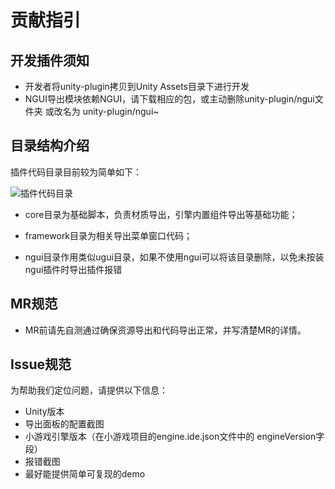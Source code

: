
# 贡献指引

## 开发插件须知
*  开发者将unity-plugin拷贝到Unity Assets目录下进行开发
*  NGUI导出模块依赖NGUI，请下载相应的包，或主动删除unity-plugin/ngui文件夹 或改名为 unity-plugin/ngui~

## 目录结构介绍
插件代码目录目前较为简单如下：

![插件代码目录](./image/folder.png)

* core目录为基础脚本，负责材质导出，引擎内置组件导出等基础功能；

* framework目录为相关导出菜单窗口代码；

* ngui目录作用类似ugui目录，如果不使用ngui可以将该目录删除，以免未按装ngui插件时导出插件报错

## MR规范
* MR前请先自测通过确保资源导出和代码导出正常，并写清楚MR的详情。

## Issue规范
为帮助我们定位问题，请提供以下信息：
* Unity版本
* 导出面板的配置截图
* 小游戏引擎版本（在小游戏项目的engine.ide.json文件中的 engineVersion字段）
* 报错截图
* 最好能提供简单可复现的demo


